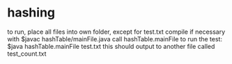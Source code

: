 # hashing
to run, place all files into own folder, except for test.txt
compile if necessary with
	$javac hashTable/mainFile.java
call hashTable.mainFile to run the test:
	$java hashTable.mainFile test.txt
this should output to another file called test_count.txt
